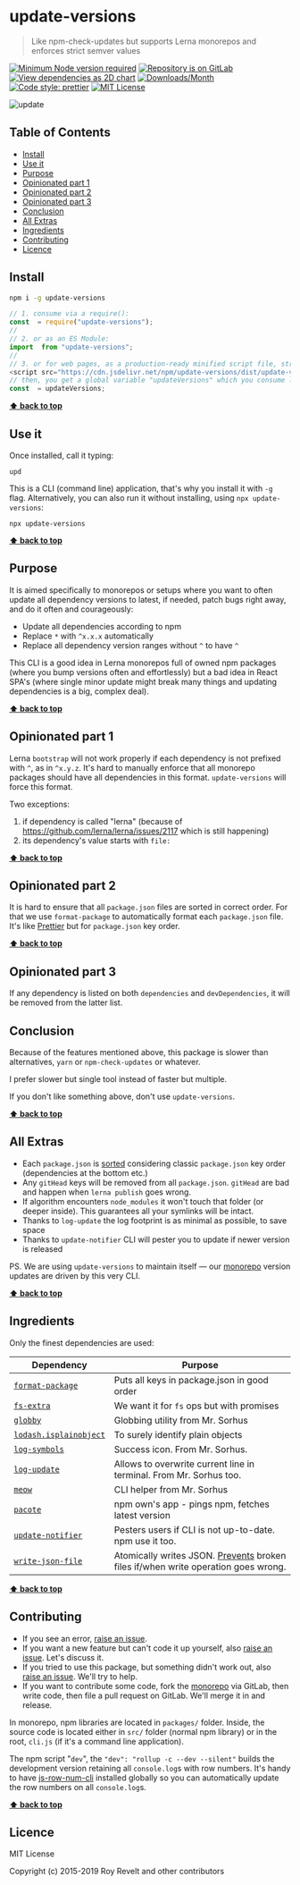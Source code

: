 # update-versions

> Like npm-check-updates but supports Lerna monorepos and enforces strict semver values

[![Minimum Node version required][node-img]][node-url]
[![Repository is on GitLab][gitlab-img]][gitlab-url]
[![View dependencies as 2D chart][deps2d-img]][deps2d-url]
[![Downloads/Month][downloads-img]][downloads-url]
[![Code style: prettier][prettier-img]][prettier-url]
[![MIT License][license-img]][license-url]

![update](https://glcdn.githack.com/codsen/codsen/raw/master/packages/update-versions/media/upd.gif)

## Table of Contents

- [Install](#install)
- [Use it](#use-it)
- [Purpose](#purpose)
- [Opinionated part 1](#opinionated-part-1)
- [Opinionated part 2](#opinionated-part-2)
- [Opinionated part 3](#opinionated-part-3)
- [Conclusion](#conclusion)
- [All Extras](#all-extras)
- [Ingredients](#ingredients)
- [Contributing](#contributing)
- [Licence](#licence)

## Install

```bash
npm i -g update-versions
```

```js
// 1. consume via a require():
const  = require("update-versions");
//
// 2. or as an ES Module:
import  from "update-versions";
//
// 3. or for web pages, as a production-ready minified script file, straight from CDN:
<script src="https://cdn.jsdelivr.net/npm/update-versions/dist/update-versions.umd.js"></script>
// then, you get a global variable "updateVersions" which you consume like this:
const  = updateVersions;
```

**[⬆ back to top](#)**

## Use it

Once installed, call it typing:

`upd`

This is a CLI (command line) application, that's why you install it with `-g` flag.
Alternatively, you can also run it without installing, using `npx update-versions`:

`npx update-versions`

**[⬆ back to top](#)**

## Purpose

It is aimed specifically to monorepos or setups where you want to often update all dependency versions to latest, if needed, patch bugs right away, and do it often and courageously:

- Update all dependencies according to npm
- Replace `*` with `^x.x.x` automatically
- Replace all dependency version ranges without `^` to have `^`

This CLI is a good idea in Lerna monorepos full of owned npm packages (where you bump versions often and effortlessly) but a bad idea in React SPA's (where single minor update might break many things and updating dependencies is a big, complex deal).

**[⬆ back to top](#)**

## Opinionated part 1

Lerna `bootstrap` will not work properly if each dependency is not prefixed with `^`, as in `^x.y.z`. It's hard to manually enforce that all monorepo packages should have all dependencies in this format. `update-versions` will force this format.

Two exceptions:

1. if dependency is called "lerna" (because of https://github.com/lerna/lerna/issues/2117 which is still happening)
2. its dependency's value starts with `file:`

**[⬆ back to top](#)**

## Opinionated part 2

It is hard to ensure that all `package.json` files are sorted in correct order. For that we use `format-package` to automatically format each `package.json` file. It's like [Prettier](https://prettier.io) but for `package.json` key order.

**[⬆ back to top](#)**

## Opinionated part 3

If any dependency is listed on both `dependencies` and `devDependencies`, it will be removed from the latter list.

## Conclusion

Because of the features mentioned above, this package is slower than alternatives, `yarn` or `npm-check-updates` or whatever.

I prefer slower but single tool instead of faster but multiple.

If you don't like something above, don't use `update-versions`.

**[⬆ back to top](#)**

## All Extras

- Each `package.json` is [sorted](https://www.npmjs.com/package/format-package) considering classic `package.json` key order (dependencies at the bottom etc.)
- Any `gitHead` keys will be removed from all `package.json`. `gitHead` are bad and happen when `lerna publish` goes wrong.
- If algorithm encounters `node_modules` it won't touch that folder (or deeper inside). This guarantees all your symlinks will be intact.
- Thanks to `log-update` the log footprint is as minimal as possible, to save space
- Thanks to `update-notifier` CLI will pester you to update if newer version is released

PS. We are using `update-versions` to maintain itself — our [monorepo](https://gitlab.com/codsen/codsen/) version updates are driven by this very CLI.

**[⬆ back to top](#)**

## Ingredients

Only the finest dependencies are used:

| Dependency                                                                   | Purpose                                                                                                                                           |
| ---------------------------------------------------------------------------- | ------------------------------------------------------------------------------------------------------------------------------------------------- |
| [`format-package`](https://www.npmjs.com/package/format-package)             | Puts all keys in package.json in good order                                                                                                       |
| [`fs-extra`](https://www.npmjs.com/package/fs-extra)                         | We want it for `fs` ops but with promises                                                                                                         |
| [`globby`](https://www.npmjs.com/package/globby)                             | Globbing utility from Mr. Sorhus                                                                                                                  |
| [`lodash.isplainobject`](https://www.npmjs.com/package/lodash.isplainobject) | To surely identify plain objects                                                                                                                  |
| [`log-symbols`](https://www.npmjs.com/package/log-symbols)                   | Success icon. From Mr. Sorhus.                                                                                                                    |
| [`log-update`](https://www.npmjs.com/package/log-update)                     | Allows to overwrite current line in terminal. From Mr. Sorhus too.                                                                                |
| [`meow`](https://www.npmjs.com/package/meow)                                 | CLI helper from Mr. Sorhus                                                                                                                        |
| [`pacote`](https://www.npmjs.com/package/pacote)                             | npm own's app - pings npm, fetches latest version                                                                                                 |
| [`update-notifier`](https://www.npmjs.com/package/update-notifier)           | Pesters users if CLI is not up-to-date. npm use it too.                                                                                           |
| [`write-json-file`](https://www.npmjs.com/package/write-json-file)           | Atomically writes JSON. [Prevents](<https://en.wikipedia.org/wiki/Atomicity_(database_systems)>) broken files if/when write operation goes wrong. |

**[⬆ back to top](#)**

## Contributing

- If you see an error, [raise an issue](<https://gitlab.com/codsen/codsen/issues/new?issue[title]=update-versions%20package%20-%20put%20title%20here&issue[description]=**Which%20package%20is%20this%20issue%20for**%3A%20%0Aupdate-versions%0A%0A**Describe%20the%20issue%20(if%20necessary)**%3A%20%0A%0A%0A%2Fassign%20%40revelt>).
- If you want a new feature but can't code it up yourself, also [raise an issue](<https://gitlab.com/codsen/codsen/issues/new?issue[title]=update-versions%20package%20-%20put%20title%20here&issue[description]=**Which%20package%20is%20this%20issue%20for**%3A%20%0Aupdate-versions%0A%0A**Describe%20the%20issue%20(if%20necessary)**%3A%20%0A%0A%0A%2Fassign%20%40revelt>). Let's discuss it.
- If you tried to use this package, but something didn't work out, also [raise an issue](<https://gitlab.com/codsen/codsen/issues/new?issue[title]=update-versions%20package%20-%20put%20title%20here&issue[description]=**Which%20package%20is%20this%20issue%20for**%3A%20%0Aupdate-versions%0A%0A**Describe%20the%20issue%20(if%20necessary)**%3A%20%0A%0A%0A%2Fassign%20%40revelt>). We'll try to help.
- If you want to contribute some code, fork the [monorepo](https://gitlab.com/codsen/codsen/) via GitLab, then write code, then file a pull request on GitLab. We'll merge it in and release.

In monorepo, npm libraries are located in `packages/` folder. Inside, the source code is located either in `src/` folder (normal npm library) or in the root, `cli.js` (if it's a command line application).

The npm script "`dev`", the `"dev": "rollup -c --dev --silent"` builds the development version retaining all `console.log`s with row numbers. It's handy to have [js-row-num-cli](https://www.npmjs.com/package/js-row-num-cli) installed globally so you can automatically update the row numbers on all `console.log`s.

**[⬆ back to top](#)**

## Licence

MIT License

Copyright (c) 2015-2019 Roy Revelt and other contributors

[node-img]: https://img.shields.io/node/v/update-versions.svg?style=flat-square&label=works%20on%20node
[node-url]: https://www.npmjs.com/package/update-versions
[gitlab-img]: https://img.shields.io/badge/repo-on%20GitLab-brightgreen.svg?style=flat-square
[gitlab-url]: https://gitlab.com/codsen/codsen/tree/master/packages/update-versions
[deps2d-img]: https://img.shields.io/badge/deps%20in%202D-see_here-08f0fd.svg?style=flat-square
[deps2d-url]: http://npm.anvaka.com/#/view/2d/update-versions
[downloads-img]: https://img.shields.io/npm/dm/update-versions.svg?style=flat-square
[downloads-url]: https://npmcharts.com/compare/update-versions
[prettier-img]: https://img.shields.io/badge/code_style-prettier-ff69b4.svg?style=flat-square
[prettier-url]: https://prettier.io
[license-img]: https://img.shields.io/badge/licence-MIT-51c838.svg?style=flat-square
[license-url]: https://gitlab.com/codsen/codsen/blob/master/LICENSE
